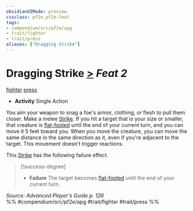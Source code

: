 ```yaml
---
obsidianUIMode: preview
cssclass: pf2e,pf2e-feat
tags:
- compendium/src/pf2e/apg
- trait/fighter
- trait/press
aliases: ["Dragging Strike"]
---
```

# Dragging Strike  [>](rules/core-rulebook/chapter-9-playing-the-game.md#Actions "Single Action") *Feat 2*  
[fighter](rules/traits/fighter.md "Fighter Class Trait")  [press](rules/traits/press.md "Press Combat Trait")  

- **Activity** Single Action

You aim your weapon to snag a foe's armor, clothing, or flesh to pull them closer. Make a melee [Strike](rules/actions/strike.md). If you hit a target that is your size or smaller, that creature is [flat-footed](rules/conditions.md#Flat-footed) until the end of your current turn, and you can move it 5 feet toward you. When you move the creature, you can move the same distance in the same direction as it, even if you're adjacent to the target. This movement doesn't trigger reactions.

This [Strike](rules/actions/strike.md) has the following failure effect.

> [!success-degree] 
> - **Failure** The target becomes [flat-footed](rules/conditions.md#Flat-footed) until the end of your current turn.

*Source: Advanced Player's Guide p. 126*  
%% #compendium/src/pf2e/apg #trait/fighter #trait/press %%